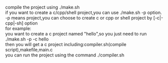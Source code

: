 compile the project using ./make.sh  
if you want to create a c/cpp/shell project,you can use ./make.sh -p option.  
-p means project,you can choose to create c or cpp or shell project by [-c|-cpp|-sh] option  
for example:  
    you want to create a c project named "hello",so you just need to run ./make.sh -p -c hello  
    then you will get a c project including:compiler.sh(compile script),makefile,main.c  
    you can run the project using the command ./compiler.sh  
